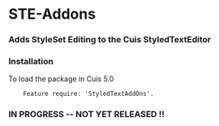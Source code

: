 STE-Addons
==========

### Adds StyleSet Editing to the Cuis StyledTextEditor


### Installation

To load the package in Cuis 5.0

````Smalltalk
	Feature require: 'StyledTextAddOns'.
````

### IN PROGRESS -- NOT YET RELEASED !!
